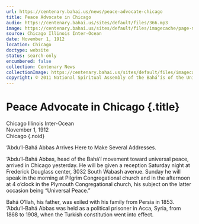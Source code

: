 ```yaml
---
url: https://centenary.bahai.us/news/peace-advocate-chicago
title: Peace Advocate in Chicago
audio: https://centenary.bahai.us/sites/default/files/366.mp3
image: https://centenary.bahai.us/sites/default/files/imagecache/page-main-image/images/press_clippings/11-01-1912%20Chicago%20Inter-Ocean%20Peace%20Advocate%20in%20Chicago.png
source: Chicago Illinois Inter-Ocean
date: November 1, 1912
location: Chicago
doctype: website
status: search-only
encumbered: false
collection: Centenary News
collectionImage: https://centenary.bahai.us/sites/default/files/imagecache/theme-image/main_image/abdulbaha-overview-small_0.jpg
copyright: © 2011 National Spiritual Assembly of the Bahá’ís of the United States
---
```



# Peace Advocate in Chicago {.title}

Chicago Illinois Inter-Ocean  
November 1, 1912  
Chicago
{.noid}  



‘Abdu’l-Bahá Abbas Arrives Here to Make Several Addresses.

‘Abdu’l-Bahá Abbas, head of the Bahá’í movement toward universal peace, arrived in Chicago yesterday. He will be given a reception Saturday night at Frederick Douglass center, 3032 South Wabash avenue. Sunday he will speak in the morning at Pilgrim Congregational church and in the afternoon at 4 o’clock in the Plymouth Congregational church, his subject on the latter occasion being “Universal Peace.”

Bahá O’llah, his father, was exiled with his family from Persia in 1853. ‘Abdu’l-Bahá Abbas was held as a political prisoner in Acca, Syria, from 1868 to 1908, when the Turkish constitution went into effect.